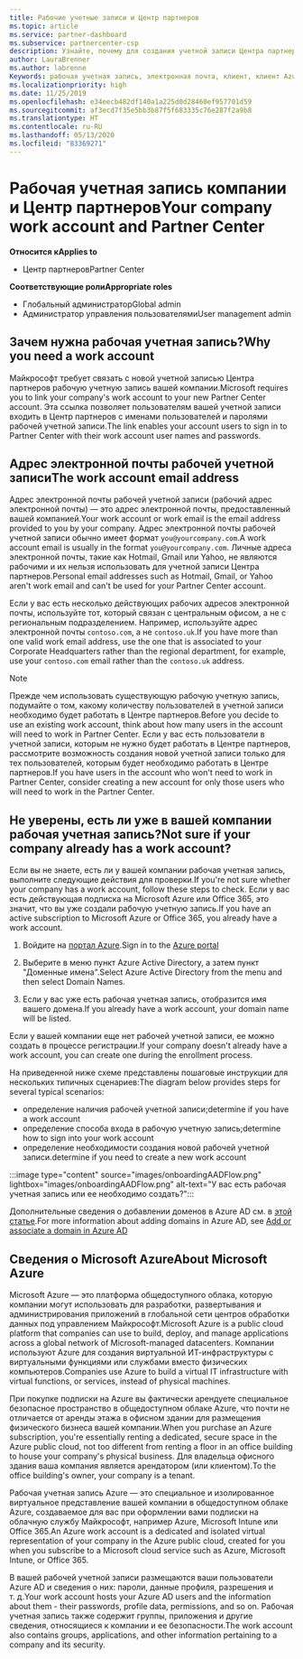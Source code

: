 ```yaml
---
title: Рабочие учетные записи и Центр партнеров
ms.topic: article
ms.service: partner-dashboard
ms.subservice: partnercenter-csp
description: Узнайте, почему для создания учетной записи Центра партнеров нужна рабочая учетная запись. Проверьте, есть ли у вас рабочая учетная запись.
author: LauraBrenner
ms.author: labrenne
Keywords: рабочая учетная запись, электронная почта, клиент, клиент Azure, создание учетной записи, доменное имя
ms.localizationpriority: high
ms.date: 11/25/2019
ms.openlocfilehash: e34eecb482df140a1a225d0d28460ef957701d59
ms.sourcegitcommit: af3ecd7f35e5bb3b87f5f683335c76e287f2a9b8
ms.translationtype: HT
ms.contentlocale: ru-RU
ms.lasthandoff: 05/13/2020
ms.locfileid: "83369271"
---
```

# <a name="your-company-work-account-and-partner-center"></a><span data-ttu-id="7e727-105">Рабочая учетная запись компании и Центр партнеров</span><span class="sxs-lookup"><span data-stu-id="7e727-105">Your company work account and Partner Center</span></span>  

<span data-ttu-id="7e727-106">**Относится к**</span><span class="sxs-lookup"><span data-stu-id="7e727-106">**Applies to**</span></span>

- <span data-ttu-id="7e727-107">Центр партнеров</span><span class="sxs-lookup"><span data-stu-id="7e727-107">Partner Center</span></span>

<span data-ttu-id="7e727-108">**Соответствующие роли**</span><span class="sxs-lookup"><span data-stu-id="7e727-108">**Appropriate roles**</span></span>

- <span data-ttu-id="7e727-109">Глобальный администратор</span><span class="sxs-lookup"><span data-stu-id="7e727-109">Global admin</span></span>
- <span data-ttu-id="7e727-110">Администратор управления пользователями</span><span class="sxs-lookup"><span data-stu-id="7e727-110">User management admin</span></span>

## <a name="why-you-need-a-work-account"></a><span data-ttu-id="7e727-111">Зачем нужна рабочая учетная запись?</span><span class="sxs-lookup"><span data-stu-id="7e727-111">Why you need a work account</span></span>

<span data-ttu-id="7e727-112">Майкрософт требует связать с новой учетной записью Центра партнеров рабочую учетную запись вашей компании.</span><span class="sxs-lookup"><span data-stu-id="7e727-112">Microsoft requires you to link your company's work account to your new Partner Center account.</span></span> <span data-ttu-id="7e727-113">Эта ссылка позволяет пользователям вашей учетной записи входить в Центр партнеров с именами пользователей и паролями рабочей учетной записи.</span><span class="sxs-lookup"><span data-stu-id="7e727-113">The link enables your account users to sign in to Partner Center with their work account user names and passwords.</span></span>

## <a name="the-work-account-email-address"></a><span data-ttu-id="7e727-114">Адрес электронной почты рабочей учетной записи</span><span class="sxs-lookup"><span data-stu-id="7e727-114">The work account email address</span></span>

<span data-ttu-id="7e727-115">Адрес электронной почты рабочей учетной записи (рабочий адрес электронной почты) — это адрес электронной почты, предоставленный вашей компанией.</span><span class="sxs-lookup"><span data-stu-id="7e727-115">Your work account or work email is the email address provided to you by your company.</span></span> <span data-ttu-id="7e727-116">Адрес электронной почты рабочей учетной записи обычно имеет формат `you@yourcompany.com`.</span><span class="sxs-lookup"><span data-stu-id="7e727-116">A work account email is usually in the format `you@yourcompany.com`.</span></span> <span data-ttu-id="7e727-117">Личные адреса электронной почты, такие как Hotmail, Gmail или Yahoo, не являются рабочими и их нельзя использовать для учетной записи Центра партнеров.</span><span class="sxs-lookup"><span data-stu-id="7e727-117">Personal email addresses such as Hotmail, Gmail, or Yahoo aren't work email and can't be used for your Partner Center account.</span></span>

<span data-ttu-id="7e727-118">Если у вас есть несколько действующих рабочих адресов электронной почты, используйте тот, который связан с центральным офисом, а не с региональным подразделением. Например, используйте адрес электронной почты `contoso.com`, а не `contoso.uk`.</span><span class="sxs-lookup"><span data-stu-id="7e727-118">If you have more than one valid work email address, use the one that is associated to your Corporate Headquarters rather than the regional department, for example, use your `contoso.com` email rather than the `contoso.uk` address.</span></span>

> [!NOTE]  
> <span data-ttu-id="7e727-119">Прежде чем использовать существующую рабочую учетную запись, подумайте о том, какому количеству пользователей в учетной записи необходимо будет работать в Центре партнеров.</span><span class="sxs-lookup"><span data-stu-id="7e727-119">Before you decide to use an existing work account, think about how many users in the account will need to work in Partner Center.</span></span> <span data-ttu-id="7e727-120">Если у вас есть пользователи в учетной записи, которым не нужно будет работать в Центре партнеров, рассмотрите возможность создания новой учетной записи только для тех пользователей, которым будет необходимо работать в Центре партнеров.</span><span class="sxs-lookup"><span data-stu-id="7e727-120">If you have users in the account who won't need to work in Partner Center, consider creating a new account for only those users who will need to work in the Partner Center.</span></span>

## <a name="not-sure-if-your-company-already-has-a-work-account"></a><span data-ttu-id="7e727-121">Не уверены, есть ли уже в вашей компании рабочая учетная запись?</span><span class="sxs-lookup"><span data-stu-id="7e727-121">Not sure if your company already has a work account?</span></span>

<span data-ttu-id="7e727-122">Если вы не знаете, есть ли у вашей компании рабочая учетная запись, выполните следующие действия для проверки.</span><span class="sxs-lookup"><span data-stu-id="7e727-122">If you're not sure whether your company has a work account, follow these steps to check.</span></span> <span data-ttu-id="7e727-123">Если у вас есть действующая подписка на Microsoft Azure или Office 365, это значит, что вы уже создали рабочую учетную запись.</span><span class="sxs-lookup"><span data-stu-id="7e727-123">If you have an active subscription to Microsoft Azure or Office 365, you already have a work account.</span></span>

1. <span data-ttu-id="7e727-124">Войдите на [портал Azure](https://portal.azure.com).</span><span class="sxs-lookup"><span data-stu-id="7e727-124">Sign in to the [Azure portal](https://portal.azure.com)</span></span>

2. <span data-ttu-id="7e727-125">Выберите в меню пункт Azure Active Directory, а затем пункт "Доменные имена".</span><span class="sxs-lookup"><span data-stu-id="7e727-125">Select Azure Active Directory from the menu and then select Domain Names.</span></span>

3. <span data-ttu-id="7e727-126">Если у вас уже есть рабочая учетная запись, отобразится имя вашего домена.</span><span class="sxs-lookup"><span data-stu-id="7e727-126">If you already have a work account, your domain name will be listed.</span></span>

<span data-ttu-id="7e727-127">Если у вашей компании еще нет рабочей учетной записи, ее можно создать в процессе регистрации.</span><span class="sxs-lookup"><span data-stu-id="7e727-127">If your company doesn't already have a work account, you can create one during the enrollment process.</span></span>

<span data-ttu-id="7e727-128">На приведенной ниже схеме представлены пошаговые инструкции для нескольких типичных сценариев:</span><span class="sxs-lookup"><span data-stu-id="7e727-128">The diagram below provides steps for several typical scenarios:</span></span>

- <span data-ttu-id="7e727-129">определение наличия рабочей учетной записи;</span><span class="sxs-lookup"><span data-stu-id="7e727-129">determine if you have a work account</span></span>
- <span data-ttu-id="7e727-130">определение способа входа в рабочую учетную запись;</span><span class="sxs-lookup"><span data-stu-id="7e727-130">determine how to sign into your work account</span></span>
- <span data-ttu-id="7e727-131">определение необходимости создания новой рабочей учетной записи.</span><span class="sxs-lookup"><span data-stu-id="7e727-131">determine if you need to create a new work account</span></span>

:::image type="content" source="images/onboardingAADFlow.png" lightbox="images/onboardingAADFlow.png" alt-text="У вас есть рабочая учетная запись или ее необходимо создать?":::

<span data-ttu-id="7e727-133">Дополнительные сведения о добавлении доменов в Azure AD см. в [этой статье](https://docs.microsoft.com/azure/active-directory/active-directory-add-domain).</span><span class="sxs-lookup"><span data-stu-id="7e727-133">For more information about adding domains in Azure AD, see [Add or associate a domain in Azure AD](https://docs.microsoft.com/azure/active-directory/active-directory-add-domain)</span></span>

## <a name="about-microsoft-azure"></a><span data-ttu-id="7e727-134">Сведения о Microsoft Azure</span><span class="sxs-lookup"><span data-stu-id="7e727-134">About Microsoft Azure</span></span>

<span data-ttu-id="7e727-135">Microsoft Azure — это платформа общедоступного облака, которую компании могут использовать для разработки, развертывания и администрирования приложений в глобальной сети центров обработки данных под управлением Майкрософт.</span><span class="sxs-lookup"><span data-stu-id="7e727-135">Microsoft Azure is a public cloud platform that companies can use to build, deploy, and manage applications across a global network of Microsoft-managed datacenters.</span></span> <span data-ttu-id="7e727-136">Компании используют Azure для создания виртуальной ИТ-инфраструктуры с виртуальными функциями или службами вместо физических компьютеров.</span><span class="sxs-lookup"><span data-stu-id="7e727-136">Companies use Azure to build a virtual IT infrastructure with virtual functions, or services, instead of physical machines.</span></span>

<span data-ttu-id="7e727-137">При покупке подписки на Azure вы фактически арендуете специальное безопасное пространство в общедоступном облаке Azure, что почти не отличается от аренды этажа в офисном здании для размещения физического бизнеса вашей компании.</span><span class="sxs-lookup"><span data-stu-id="7e727-137">When you purchase an Azure subscription, you're essentially renting a dedicated, secure space in the Azure public cloud, not too different from renting a floor in an office building to house your company's physical business.</span></span> <span data-ttu-id="7e727-138">Для владельца офисного здания ваша компания является арендатором (или клиентом).</span><span class="sxs-lookup"><span data-stu-id="7e727-138">To the office building's owner, your company is a tenant.</span></span>

<span data-ttu-id="7e727-139">Рабочая учетная запись Azure — это специальное и изолированное виртуальное представление вашей компании в общедоступном облаке Azure, создаваемое для вас при оформлении вами подписки на облачную службу Майкрософт, например Azure, Microsoft Intune или Office 365.</span><span class="sxs-lookup"><span data-stu-id="7e727-139">An Azure work account is a dedicated and isolated virtual representation of your company in the Azure public cloud, created for you when you subscribe to a Microsoft cloud service such as Azure, Microsoft Intune, or Office 365.</span></span>

<span data-ttu-id="7e727-140">В вашей рабочей учетной записи размещаются ваши пользователи Azure AD и сведения о них: пароли, данные профиля, разрешения и т. д.</span><span class="sxs-lookup"><span data-stu-id="7e727-140">Your work account hosts your Azure AD users and the information about them - their passwords, profile data, permissions, and so on.</span></span> <span data-ttu-id="7e727-141">Рабочая учетная запись также содержит группы, приложения и другие сведения, относящиеся к компании и ее безопасности.</span><span class="sxs-lookup"><span data-stu-id="7e727-141">The work account also contains groups, applications, and other information pertaining to a company and its security.</span></span>
